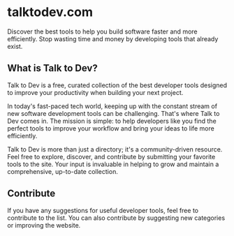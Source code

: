 # talktodev.com

Discover the best tools to help you build software faster and more efficiently. Stop wasting time and money by developing tools that already exist.

## What is Talk to Dev?

Talk to Dev is a free, curated collection of the best developer tools designed to improve your productivity when building your next project.

In today's fast-paced tech world, keeping up with the constant stream of new software development tools can be challenging. That's where Talk to Dev comes in. The mission is simple: to help developers like you find the perfect tools to improve your workflow and bring your ideas to life more efficiently.

Talk to Dev is more than just a directory; it's a community-driven resource. Feel free to explore, discover, and contribute by submitting your favorite tools to the site. Your input is invaluable in helping to grow and maintain a comprehensive, up-to-date collection.

## Contribute

If you have any suggestions for useful developer tools, feel free to contribute to the list. You can also contribute by suggesting new categories or improving the website.
